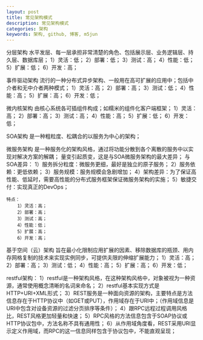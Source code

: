 ```yaml
---
layout: post
title: 常见架构模式
description: 常见架构模式
categories: 架构
keywords: 架构, github, 博客, m5jun
---
```



分层架构
    水平发层、每一层承担非常清楚的角色、包括展示层、业务逻辑层、持久层、数据库层；
    1）灵活：低；
    2）部署：低；
    3）测试：高；
    4）性能：低；
    5）扩展：低；
    6）开发：高；

事件驱动架构
    流行的一种分布式异步架构、一般用在高可扩展的应用中；包括中介者和无中介者两种模式；
    1）灵活：高；
    2）部署：高；
    3）测试：低；
    4）性能：高；
    5）扩展：高；
    6）开发：低；

微内核架构
    由核心系统各可插组件构成；如糯米的组件化客户端框架；
    1）灵活：高；
    2）部署：高；
    3）测试：高；
    4）性能：高；
    5）扩展：低；
    6）开发：低；

SOA架构
    是一种粗粒度、松耦合的以服务为中心的架构；


微服务架构
    是一种服务化的架构风格，通过将功能分散到各个离散的服务中以实现对解决方案的解耦；
    量变引起质变，这是与SOA微服务架构的最大差异；
    与SOA差异：
        1）服务拆分粒度：微服务更细，最好是独立的原子服务；
        2）服务依赖：更低依赖；
        3）服务规模：服务规模会急剧增加；
        4）架构差异：为了保证高性能、低延时，需要高性能的分布式服务框架保证微服务架构的实施；
        5）敏捷交付：实现真正的DevOps；

    特点：
        1）灵活：高；
        2）部署：高；
        3）测试：高；
        4）性能：低；
        5）扩展：高；
        6）开发：高；


基于空间（云）架构
    旨在最小化限制应用扩展的因素、移除数据库的瓶颈、用内存网格复制的技术来实现实例同步，可提供夫限的伸缩扩展能力；
    1）灵活：高；
    2）部署：高；
    3）测试：低；
    4）性能：高；
    5）扩展：高；
    6）开发：低；

restful架构：
    1）restful是一种架构风格，在这种架构风格中，对象被视为一种资源，通常使用概念清晰的名词来命名；
    2）restful基本实现方式是HTTP+URI+XML形式；
    3）REST服务是一种面向资源的架构，主要特点是方法信息存在于HTTP协议中（如GET或PUT），作用域存在于URI中；（作用域信息是URI中包含对设备资源的过滤分页排序等条件）；
    4）跟RPC远程过程调用风格比，REST风格更加轻量和快速；
    5）RPC风格的方法信息包含于SOAP协议或HTTP协议包中，方法名称不具有通用性；
    6）从作用域角度看，REST采用URI显示定义作用域，而RPC的这一信息同样包含于协议包中，不能直观呈现；

